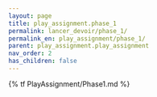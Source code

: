```yaml
---
layout: page
title: play_assignment.phase_1
permalink: lancer_devoir/phase_1/
permalink_en: play_assignment/phase_1/
parent: play_assignment.play_assignment
nav_order: 2
has_children: false
---
```


{% tf PlayAssignment/Phase1.md %}